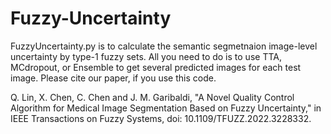 # Fuzzy-Uncertainty
FuzzyUncertainty.py is to calculate the semantic segmetnaion image-level uncertainty by type-1 fuzzy sets.
All you need to do is to use TTA, MCdropout, or Ensemble to get several predicted images for each test image.
Please cite our paper, if you use this code.

Q. Lin, X. Chen, C. Chen and J. M. Garibaldi, "A Novel Quality Control Algorithm for Medical Image Segmentation Based on Fuzzy Uncertainty," in IEEE Transactions on Fuzzy Systems, doi: 10.1109/TFUZZ.2022.3228332.
